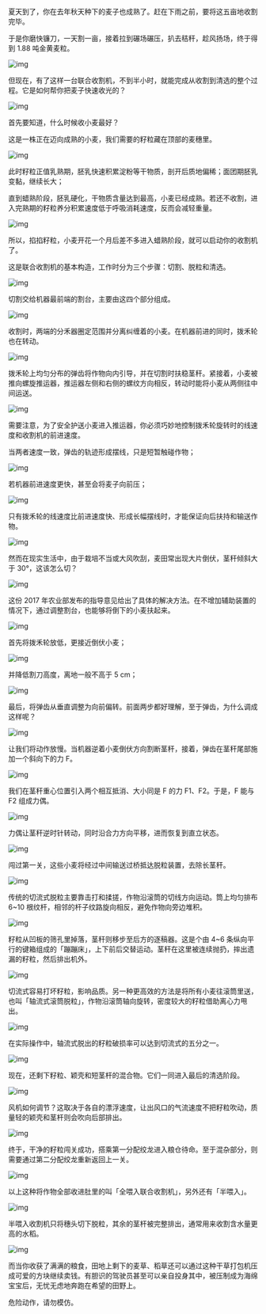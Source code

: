 夏天到了，你在去年秋天种下的麦子也成熟了。赶在下雨之前，要将这五亩地收割完毕。



于是你磨快镰刀，一天割一亩，接着拉到碾场碾压，扒去秸秆，趁风扬场，终于得到 1.88 吨金黄麦粒。



![img](https://mmbiz.qpic.cn/mmbiz_gif/SlOqFKqEO4FicqrUv5MFW06wHQJ3oQEd1IYhmMB9XOICB3KDhNw1jHGElDGEVas5oh8Paa8fMyjxpvWBcLb4ahA/640?wx_fmt=gif)



但现在，有了这样一台联合收割机，不到半小时，就能完成从收割到清选的整个过程。它是如何帮你把麦子快速收光的？



![img](https://mmbiz.qpic.cn/mmbiz_gif/SlOqFKqEO4FicqrUv5MFW06wHQJ3oQEd10lNBx9k0qGyxhkU9Hoqh3TGqVHcMYkFAoNo0X7xIErgoticQu8oLrwA/640?wx_fmt=gif)



首先要知道，什么时候收小麦最好？



这是一株正在迈向成熟的小麦，我们需要的籽粒藏在顶部的麦穗里。





![img](https://mmbiz.qpic.cn/mmbiz_png/SlOqFKqEO4FicqrUv5MFW06wHQJ3oQEd1QspTQJFYNVbc8FxuIM3bnphKw9hq7Z0647mELWtjGDmMvckHKaWZOg/640?wx_fmt=png)



此时籽粒正值乳熟期，胚乳快速积累淀粉等干物质，剖开后质地偏稀；面团期胚乳变黏，继续长大；



直到蜡熟阶段，胚乳硬化，干物质含量达到最高，小麦已经成熟。若还不收割，进入完熟期的籽粒养分积累速度低于呼吸消耗速度，反而会减轻重量。



![img](https://mmbiz.qpic.cn/mmbiz_png/SlOqFKqEO4FicqrUv5MFW06wHQJ3oQEd1mWZiaoE5icHzeZ6DicKib0gArcp2DTueooic05ZQT8t6lUhMDYibIkXe7gyw/640?wx_fmt=png)



所以，掐掐籽粒，小麦开花一个月后差不多进入蜡熟阶段，就可以启动你的收割机了。



这是联合收割机的基本构造，工作时分为三个步骤：切割、脱粒和清选。



![img](https://mmbiz.qpic.cn/mmbiz_png/SlOqFKqEO4FicqrUv5MFW06wHQJ3oQEd10o8VTFszkcwj7xOqXDH3biclsmtEDDB4ibGFVxvwkSMpfwEujAAMvtkQ/640?wx_fmt=png)



切割交给机器最前端的割台，主要由这四个部分组成。



![img](https://mmbiz.qpic.cn/mmbiz_jpg/SlOqFKqEO4FicqrUv5MFW06wHQJ3oQEd1ic1ZgPSBQoLzUDKpV3sS4EURlXtone54oJTibj4ERBrxQCo7pVgXW3KA/640?wx_fmt=jpeg)



收割时，两端的分禾器圈定范围并分离纠缠着的小麦。在机器前进的同时，拨禾轮也在转动。



![img](https://mmbiz.qpic.cn/mmbiz_gif/SlOqFKqEO4FicqrUv5MFW06wHQJ3oQEd1oZrIP8oALwIEGqD9bJW2EYHibWy4q8UkMBy25jknHmThoCbiabdW8efw/640?wx_fmt=gif)



拨禾轮上均匀分布的弹齿将作物向内引导，并在切割时扶稳茎秆。紧接着，小麦被推向螺旋推运器，推运器左侧和右侧的螺纹方向相反，转动时能将小麦从两侧往中间运送。



![img](https://mmbiz.qpic.cn/mmbiz_gif/SlOqFKqEO4FicqrUv5MFW06wHQJ3oQEd1oFic5MGtYiaDyFRfjgyLQCYVb0w85WshwEPO7oSFS7Ayib1GcdoW8GIbg/640?wx_fmt=gif)



需要注意，为了安全护送小麦进入推运器，你必须巧妙地控制拨禾轮旋转时的线速度和收割机的前进速度。



当两者速度一致，弹齿的轨迹形成摆线，只是短暂触碰作物；



![img](https://mmbiz.qpic.cn/mmbiz_gif/SlOqFKqEO4FicqrUv5MFW06wHQJ3oQEd12Brkyvibox5uDADT0XeISQQFYTCQDXSx8tTpTI003nfaEnnGR4uiaicicg/640?wx_fmt=gif)



若机器前进速度更快，甚至会将麦子向前压；



![img](https://mmbiz.qpic.cn/mmbiz_gif/SlOqFKqEO4FicqrUv5MFW06wHQJ3oQEd1C1eAuh9srMmvQC4jXM1n7enO4Bs9iaxcLaxCwKSNt2BVPBpD0Qn7ScQ/640?wx_fmt=gif)



只有拨禾轮的线速度比前进速度快、形成长幅摆线时，才能保证向后扶持和输送作物。



![img](https://mmbiz.qpic.cn/mmbiz_gif/SlOqFKqEO4FicqrUv5MFW06wHQJ3oQEd1VqkTTicoV3IGuDyqrN5qzyTLgKzQmlA4j0VRI8E0ibqw1fOMUqFXmkFw/640?wx_fmt=gif)



然而在现实生活中，由于栽培不当或大风吹刮，麦田常出现大片倒伏，茎秆倾斜大于 30°，这该怎么切？





![img](https://mmbiz.qpic.cn/mmbiz_jpg/SlOqFKqEO4FicqrUv5MFW06wHQJ3oQEd13M0ag702aV2om7v1c70cEiaxjPWpVzic4Hqft7knOzDcv1vWg6azZBLQ/640?wx_fmt=jpeg)



这份 2017 年农业部发布的指导意见给出了具体的解决方法。在不增加辅助装置的情况下，通过调整割台，也能够将倒下的小麦扶起来。





![img](https://mmbiz.qpic.cn/mmbiz_gif/SlOqFKqEO4FicqrUv5MFW06wHQJ3oQEd1awn9ic5fibP0fCq57JJib4MmSIVPBWqSqp1iaU4AZuCbiaNZZUq8vZaDrhw/640?wx_fmt=gif)



首先将拨禾轮放低，更接近倒伏小麦；



![img](https://mmbiz.qpic.cn/mmbiz_gif/SlOqFKqEO4FicqrUv5MFW06wHQJ3oQEd17KZOskr08x6pXDGKwiaJ3VlKtdfaXMWfj2mJfuKdkBCfdLtal9kR0VQ/640?wx_fmt=gif)



并降低割刀高度，离地一般不高于 5 cm；





![img](https://mmbiz.qpic.cn/mmbiz_gif/SlOqFKqEO4FicqrUv5MFW06wHQJ3oQEd15Xtdc37ylTaACo5bE8b7jNBMHYwxRicnTcibQ1GZBkB7aakMIoZCcf9Q/640?wx_fmt=gif)



最后，将弹齿从垂直调整为向前偏转。前面两步都好理解，至于弹齿，为什么调成这样呢？





![img](https://mmbiz.qpic.cn/mmbiz_gif/SlOqFKqEO4FicqrUv5MFW06wHQJ3oQEd1IxaFu4ZHG2jpFNoiboibUTXuC1KkFJJ0OJgsBhw5iaCW2nf5HdC6MGlUg/640?wx_fmt=gif)



让我们将动作放慢。当机器逆着小麦倒伏方向割断茎秆，接着，弹齿在茎秆尾部施加一个斜向下的力 F。





![img](https://mmbiz.qpic.cn/mmbiz_gif/SlOqFKqEO4FicqrUv5MFW06wHQJ3oQEd1BnQqHkpgzicYh2eia2wI5Z7gRGRHEfz3ICiaNe3XHOMkSHr5s7VeZlzUQ/640?wx_fmt=gif)



我们在茎秆重心位置引入两个相互抵消、大小同是 F 的力 F1、F2。于是，F 能与 F2 组成力偶。





![img](https://mmbiz.qpic.cn/mmbiz_gif/SlOqFKqEO4FicqrUv5MFW06wHQJ3oQEd1Fv3MBhFJYUiawk8ibzKuR8V2Go6Mzq52IcoLAiatsGG82pIBxziaWGBNFg/640?wx_fmt=gif)



力偶让茎秆逆时针转动，同时沿合力方向平移，进而恢复到直立状态。





![img](https://mmbiz.qpic.cn/mmbiz_gif/SlOqFKqEO4FicqrUv5MFW06wHQJ3oQEd1HHewKj2lWYSibPV3YMO4FziacHjANcyHFbEp9ju8jqBhWySibibdib7gCzw/640?wx_fmt=gif)



闯过第一关，这些小麦将经过中间输送过桥抵达脱粒装置，去除长茎秆。



![img](https://mmbiz.qpic.cn/mmbiz_gif/SlOqFKqEO4FicqrUv5MFW06wHQJ3oQEd13xlzibSl28UWKn6oVdUFRSNicyAvs3aYa4Dm3M5sl6kkJiaBdILT6ia81Q/640?wx_fmt=gif)



传统的切流式脱粒主要靠击打和揉搓，作物沿滚筒的切线方向运动。筒上均匀排布 6~10 根纹杆，相邻的杆子纹路旋向相反，避免作物向旁边堆积。





![img](https://mmbiz.qpic.cn/mmbiz_gif/SlOqFKqEO4FicqrUv5MFW06wHQJ3oQEd1Dewut4Xem5zN4qKKREDSiaG5E1MtJFnhMSeQGCGYBicj4XiaRFaotCPEQ/640?wx_fmt=gif)



籽粒从凹板的筛孔里掉落，茎秆则移步至后方的逐稿器。这是个由 4~6 条纵向平行的键箱组成的「蹦蹦床」，上下前后交替运动。茎秆在这里被连续抛扔，摔出遗漏的籽粒，然后排出机外。



![img](https://mmbiz.qpic.cn/mmbiz_gif/SlOqFKqEO4FicqrUv5MFW06wHQJ3oQEd1R08l9B8licComp7fZNeUmaGJcmRiak4aLTDGEFjkSU2qNLMXNhFpdRRA/640?wx_fmt=gif)



切流式容易打坏籽粒，影响品质。另一种更高效的方法是将所有小麦往滚筒里送，也叫「轴流式滚筒脱粒」，作物沿滚筒轴向旋转，密度较大的籽粒借助离心力甩出。



![img](https://mmbiz.qpic.cn/mmbiz_gif/SlOqFKqEO4FicqrUv5MFW06wHQJ3oQEd1fZicWuBUFqTwNTyiayqu67HptgcI1EWuOguktYZprgymnaY6ZyZSaibhw/640?wx_fmt=gif)



在实际操作中，轴流式脱出的籽粒破损率可以达到切流式的五分之一。



![img](https://mmbiz.qpic.cn/mmbiz_png/SlOqFKqEO4FicqrUv5MFW06wHQJ3oQEd1FKbqKnygkdYrVABntGSt9FdyX4qupM6TKtjibXQQyNkt9x9peyOXWIg/640?wx_fmt=png)



现在，还剩下籽粒、颖壳和短茎杆的混合物。它们一同进入最后的清选阶段。



![img](https://mmbiz.qpic.cn/mmbiz_gif/SlOqFKqEO4FicqrUv5MFW06wHQJ3oQEd1PXFtbsDeJVffRS180ibIBH0MhFqrshvJE2iacd11My006Hwbw5kBs53w/640?wx_fmt=gif)



风机如何调节？这取决于各自的漂浮速度，让出风口的气流速度不把籽粒吹动，质量轻的颖壳和茎杆则会吹向后部排出。



![img](https://mmbiz.qpic.cn/mmbiz_png/SlOqFKqEO4FicqrUv5MFW06wHQJ3oQEd1ib52szf6VBV7tTKRibKRQgWQfpXckVj4APHSNk6Ly7jQibd30BXicCMkMA/640?wx_fmt=png)



终于，干净的籽粒闯关成功，搭乘第一分配绞龙进入粮仓待命。至于混杂部分，则需要通过第二分配绞龙重新返回上一关。



![img](https://mmbiz.qpic.cn/mmbiz_gif/SlOqFKqEO4FicqrUv5MFW06wHQJ3oQEd1fLpnibsyIOBNJAOKGtr2nlkibqIvqsia0grKcWDtjgUyxB0Dl0OSAXsjw/640?wx_fmt=gif)



以上这种将作物全部收进肚里的叫「全喂入联合收割机」，另外还有「半喂入」。





![img](https://mmbiz.qpic.cn/mmbiz_png/SlOqFKqEO4FicqrUv5MFW06wHQJ3oQEd1J56DzQ77vGnsCvObGyyxvdaOb9WJRE3JgEeaGic4MUMLBGUSAw8sY6g/640?wx_fmt=png)



半喂入收割机只将穗头切下脱粒，其余的茎杆被完整排出，通常用来收割含水量更高的水稻。



![img](https://mmbiz.qpic.cn/mmbiz_gif/SlOqFKqEO4Fky8DU1cUJN4NUdnjF4ZVHb6kh2Dfvc1oEnOQYDNhxOHKPYUuibicAJO8n6JgibtQCgx0nvFkdkfAAQ/640?wx_fmt=gif)



而当你收获了满满的粮食，田地上剩下的麦草、稻草还可以通过这种干草打包机压成可爱的方块继续卖钱。有胆识的驾驶员甚至可以亲自投身其中，被压制成为海绵宝宝后，无忧无虑地奔跑在希望的田野上。





危险动作，请勿模仿。